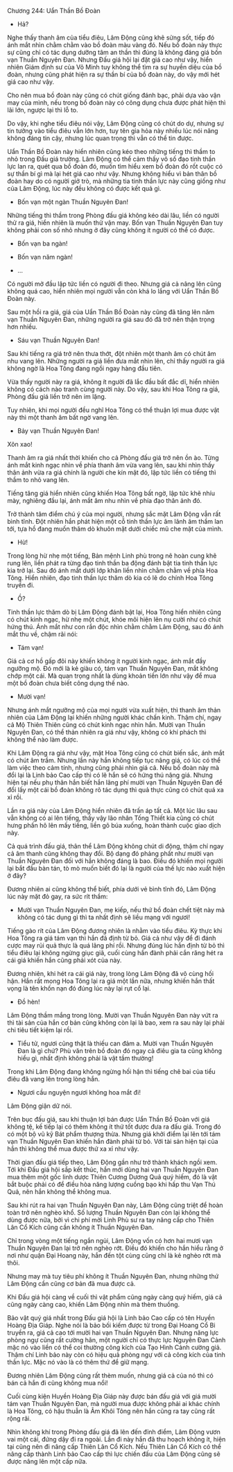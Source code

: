 




Chương 244: Uẩn Thần Bồ Đoàn


- Hả?

Nghe thấy thanh âm của tiểu điêu, Lâm Động cũng khẽ sửng sốt, tiếp đó ánh mắt nhìn chằm chằm vào bồ đoàn màu vàng đó. Nếu bồ đoàn này thực sự cũng chỉ có tác dụng dưỡng tâm an thần thì đúng là không đáng giá bốn vạn Thuần Nguyên Đan. Nhưng Đấu giá hội lại đặt giá cao như vậy, hiển nhiên Giám định sư của Võ Minh tuy không thể tìm ra sự huyền diệu của bồ đoàn, nhưng cũng phát hiện ra sự thần bí của bồ đoàn này, do vậy mới hét giá cao như vậy.

Cho nên mua bồ đoàn này cũng có chút giống đánh bạc, phải dựa vào vận may của mình, nếu trong bồ đoàn này có công dụng chưa được phát hiện thì lãi lớn, ngược lại thì lỗ to.

Do vậy, khi nghe tiểu điêu nói vậy, Lâm Động cũng có chút do dự, nhưng sự tin tưởng vào tiểu điêu vẫn lớn hơn, tuy tên gia hỏa này nhiều lúc nói năng không đáng tin cậy, nhưng lúc quan trọng thì vẫn có thể tin được.

Uẩn Thần Bồ Đoàn này hiển nhiên cũng kéo theo những tiếng thì thầm to nhỏ trong Đấu giá trường. Lâm Động có thể cảm thấy vô số đạo tinh thần lực lan ra, quét qua bồ đoàn đó, muốn tìm hiểu xem bồ đoàn đó rốt cuộc có sự thần bí gì mà lại hét giá cao như vậy. Nhưng không hiểu vì bản thân bồ đoàn hay do có người giở trò, mà những tia tinh thần lực này cũng giống như của Lâm Động, lúc này đều không có được kết quả gì.

- Bốn vạn một ngàn Thuần Nguyên Đan!

Những tiếng thì thầm trong Phòng đấu giá không kéo dài lâu, liền có người thử ra giá, hiển nhiên là muốn thử vận may. Bốn vạn Thuần Nguyên Đan tuy không phải con số nhỏ nhưng ở đây cũng không ít người có thể có được.

- Bốn vạn ba ngàn!

- Bốn vạn năm ngàn!

- …

Có người mở đầu lập tức liền có người đi theo. Nhưng giá cả nâng lên cũng không quá cao, hiển nhiên mọi người vẫn còn khá lo lắng với Uẩn Thần Bồ Đoàn này.

Sau một hồi ra giá, giá của Uẩn Thần Bồ Đoàn này cũng đã tăng lên năm vạn Thuần Nguyên Đan, những người ra giá sau đó đã trở nên thận trọng hơn nhiều.

- Sáu vạn Thuần Nguyên Đan!

Sau khi tiếng ra giá trở nên thưa thớt, đột nhiên một thanh âm có chút âm nhu vang lên. Những người ra giá liền đưa mắt nhìn lên, chỉ thấy người ra giá không ngờ là Hoa Tông đang ngồi ngay hàng đầu tiên.

Vừa thấy người này ra giá, không ít người đã lắc đầu bất đắc dĩ, hiển nhiên không có cách nào tranh cùng người này. Do vậy, sau khi Hoa Tông ra giá, Phòng đấu giá liền trở nên im lặng.

Tuy nhiên, khi mọi người đều nghĩ Hoa Tông có thể thuận lợi mua được vật này thì một thanh âm bất ngờ vang lên.

- Bảy vạn Thuần Nguyên Đan!

Xôn xao!

Thanh âm ra giá nhất thời khiến cho cả Phòng đấu giá trở nên ồn ào. Từng ánh mắt kinh ngạc nhìn về phía thanh âm vừa vang lên, sau khi nhìn thấy thân ảnh vừa ra giá chính là người che kín mặt đó, lập tức liền có tiếng thì thầm to nhỏ vang lên.

Tiếng tăng giá hiển nhiên cũng khiến Hoa Tông bất ngờ, lập tức khẽ nhíu mày, nghiêng đầu lại, ánh mắt âm nhu nhìn về phía đạo thân ảnh đó.

Trở thành tâm điểm chú ý của mọi người, nhưng sắc mặt Lâm Động vẫn rất bình tĩnh. Đột nhiên hắn phát hiện một cỗ tinh thần lực âm lãnh âm thầm lan tới, tựa hồ đang muốn thăm dò khuôn mặt dưới chiếc mũ che mặt của mình.

- Hừ!

Trong lòng hừ nhẹ một tiếng, Bản mệnh Linh phù trong nê hoàn cung khẽ rung lên, liền phát ra từng đạo tinh thần ba động đánh bật tia tinh thần lực kia trở lại. Sau đó ánh mắt dưới lớp khăn liền nhìn chằm chằm về phía Hoa Tông. Hiển nhiên, đạo tinh thần lực thăm dò kia có lẽ do chính Hoa Tông truyền đi.

- Ồ?

Tinh thần lực thăm dò bị Lâm Động đánh bật lại, Hoa Tông hiển nhiên cũng có chút kinh ngạc, hừ nhẹ một chút, khóe môi hiện lên nụ cười như có chút hứng thú. Ánh mắt như con rắn độc nhìn chằm chằm Lâm Động, sau đó ánh mắt thu về, chậm rãi nói:

- Tám vạn!

Giá cả cơ hồ gấp đôi này khiến không ít người kinh ngạc, ánh mắt đầy ngưỡng mộ. Đó mới là kẻ giàu có, tám vạn Thuần Nguyên Đan, mắt không chớp một cái. Mà quan trọng nhất là dùng khoản tiền lớn như vậy để mua một bồ đoàn chưa biết công dụng thế nào.

- Mười vạn!

Nhưng ánh mắt ngưỡng mộ của mọi người vừa xuất hiện, thì thanh âm thản nhiên của Lâm Động lại khiến những người khác chấn kinh. Thậm chí, ngay cả Mộ Thiên Thiên cũng có chút kinh ngạc nhìn hắn. Mười vạn Thuần Nguyên Đan, có thể thản nhiên ra giá như vậy, không có khí phách thì không thể nào làm được.

Khi Lâm Động ra giá như vậy, mặt Hoa Tông cũng có chút biến sắc, ánh mắt có chút âm trầm. Nhưng lần này hắn không tiếp tục nâng giá, có lúc có thể làm việc theo cảm tính, nhưng cũng phải nhìn giá cả. Nếu bồ đoàn này mà đổi lại là Linh bảo Cao cấp thì có lẽ hắn sẽ có hứng thú nâng giá. Nhưng hiện tại nếu phụ thân hắn biết hắn lãng phí mười vạn Thuần Nguyên Đan để đổi lấy một cái bồ đoàn không rõ tác dụng thì quả thực cũng có chút quá xa xỉ rồi.

Lần ra giá này của Lâm Động hiển nhiên đã trấn áp tất cả. Một lúc lâu sau vẫn không có ai lên tiếng, thấy vậy lão nhân Tống Thiết kia cũng có chút hưng phấn hô lên mấy tiếng, liền gõ búa xuống, hoàn thành cuộc giao dịch này.

Cả quá trình đấu giá, thân thể Lâm Động không chút di động, thậm chí ngay cả âm thanh cũng không thay đổi. Bộ dạng đó phảng phất như mười vạn Thuần Nguyên Đan đối với hắn không đáng là bao. Điều đó khiến mọi người lại bắt đầu bàn tán, tò mò muốn biết đó lại là người của thế lực nào xuất hiện ở đây?

Đương nhiên ai cũng không thể biết, phía dưới vẻ bình tĩnh đó, Lâm Động lúc này mặt đỏ gay, ra sức rít thầm:

- Mười vạn Thuần Nguyên Đan, mẹ kiếp, nếu thứ bồ đoàn chết tiệt này mà không có tác dụng gì thì ta nhất định sẽ liều mạng với ngươi!

Tiếng gào rít của Lâm Động đương nhiên là nhằm vào tiểu điêu. Kỳ thực khi Hoa Tông ra giá tám vạn thì hắn đã định từ bỏ. Giá cả như vậy để đi đánh cược may rủi quả thực là quá lãng phí rồi. Nhưng đúng lúc hắn định từ bỏ thì tiểu điêu lại không ngừng giục giã, cuối cùng hắn đành phải cắn răng hét ra cái giá khiến hắn cũng phải xót của này.

Đương nhiên, khi hét ra cái giá này, trong lòng Lâm Động đã vô cùng hối hận. Hắn rất mong Hoa Tông lại ra giá một lần nữa, nhưng khiến hắn thất vọng là tên khốn nạn đó đúng lúc này lại rụt cổ lại.

- Đồ hèn!

Lâm Động thầm mắng trong lòng. Mười vạn Thuần Nguyên Đan này vứt ra thì tài sản của hắn cơ bản cũng không còn lại là bao, xem ra sau này lại phải chi tiêu tiết kiệm lại rồi.

- Tiểu tử, ngươi cũng thật là thiếu can đảm a. Mười vạn Thuần Nguyên Đan là gì chứ? Phù văn trên bồ đoàn đó ngay cả điêu gia ta cũng không hiểu gì, nhất định không phải là vật tầm thường!

Trong khi Lâm Động đang không ngừng hối hận thì tiếng chê bai của tiểu điêu đã vang lên trong lòng hắn.

- Ngươi cầu nguyện ngươi không hoa mắt đi!

Lâm Động giận dữ nói.

Trên bục đấu giá, sau khi thuận lợi bán được Uẩn Thần Bồ Đoàn với giá không tệ, kế tiếp lại có thêm không ít thứ tốt được đưa ra đấu giá. Trong đó có một bộ vũ kỹ Bát phẩm thượng thừa. Nhưng giá khởi điểm lại lên tới tám vạn Thuần Nguyên Đan khiến hắn đành phải từ bỏ. Với tài sản hiện tại của hắn thì không thể mua được thứ xa xỉ như vậy.

Thời gian đấu giá tiếp theo, Lâm Động gần như trở thành khách ngồi xem. Tới khi Đấu giá hội sắp kết thúc, hắn mới dùng hai vạn Thuần Nguyên Đan mua thêm một gốc linh dược Thiên Cương Dương Quả quý hiếm, đó là vật bắt buộc phải có để điều hòa năng lượng cuồng bạo khi hấp thu Vạn Thú Quả, nên hắn không thể không mua.

Sau khi rút ra hai vạn Thuần Nguyên Đan này, Lâm Động cũng triệt để hoàn toàn trở nên nghèo khổ. Số lượng Thuần Nguyên Đan còn lại không thể dùng được nữa, bởi vì chi phí mời Linh Phù sư ra tay nâng cấp cho Thiên Lân Cổ Kích cũng cần không ít Thuần Nguyên Đan.

Chỉ trong vòng một tiếng ngắn ngủi, Lâm Động vốn có hơn hai mươi vạn Thuần Nguyên Đan lại trở nên nghèo rớt. Điều đó khiến cho hắn hiểu rằng ở nơi như quận Đại Hoang này, hắn đến tột cùng cũng chỉ là kẻ nghèo rớt mà thôi.

Nhưng may mà tuy tiêu phí không ít Thuần Nguyên Đan, nhưng những thứ Lâm Động cần cũng cơ bản đã mua được cả.

Khi Đấu giá hội càng về cuối thì vật phẩm cũng ngày càng quý hiếm, giá cả cũng ngày càng cao, khiến Lâm Động nhìn mà thèm thuồng.

Bảo vật quý giá nhất trong Đấu giá hội là Linh bảo Cao cấp có tên Huyền Hoàng Địa Giáp. Nghe nói là bảo bối kiếm được từ trong Đại Hoang Cổ Bi truyền ra, giá cả cao tới mười hai vạn Thuần Nguyên Đan. Nhưng năng lực phòng ngự cũng rất cường hãn, một người chỉ có thực lực Nguyên Đan Cảnh mặc nó vào liền có thể coi thường công kích của Tạo Hình Cảnh cường giả. Thậm chí Linh bảo này còn có hiệu quả phòng ngự với cả công kích của tinh thần lực. Mặc nó vào là có thêm thứ để giữ mạng.

Đương nhiên Lâm Động cũng rất thèm muốn, nhưng giá cả của nó thì có bán cả hắn đi cũng không mua nổi!

Cuối cùng kiện Huyền Hoàng Địa Giáp này được bán đấu giá với giá mười tám vạn Thuần Nguyên Đan, mà người mua được không phải ai khác chính là Hoa Tông, có hậu thuẫn là Âm Khôi Tông nên hắn cũng ra tay cũng rất rộng rãi.

Nhìn không khí trong Phòng đấu giá đã lên đến đỉnh điểm, Lâm Động vươn vai một cái, đứng dậy đi ra ngoài. Lần đi này hắn đã thu hoạch không ít, hiện tại cũng nên đi nâng cấp Thiên Lân Cổ Kích. Nếu Thiên Lân Cổ Kích có thể nâng cấp thành Linh bảo Cao cấp thì lực chiến đấu của Lâm Động cũng sẽ được nâng lên một cấp nữa.




